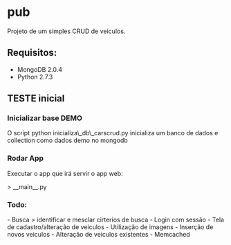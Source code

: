 pub
===

Projeto de um simples CRUD de veiculos.


<h2>Requisitos:</h2>

- MongoDB 2.0.4
- Python 2.7.3




<h2>TESTE inicial</h2>

<h3>Inicializar base DEMO</h3>
<p>O script python inicializa\_db\_carscrud.py inicializa um banco de dados e collection como dados demo no mongodb</p>

<h3>Rodar App</h3>
<p>Executar o app que irá servir o app web:</p>
> __main__.py


<h3>Todo:</h3>
- Busca
> identificar e mesclar cirterios de busca
- Login com sessão
- Tela de cadastro/alteração de veiculos
- Utilização de imagens
- Inserção de novos veiculos
- Alteração de veiculos existentes
- Memcached
